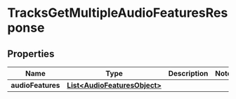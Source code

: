 

# TracksGetMultipleAudioFeaturesResponse


## Properties

| Name | Type | Description | Notes |
|------------ | ------------- | ------------- | -------------|
|**audioFeatures** | [**List&lt;AudioFeaturesObject&gt;**](AudioFeaturesObject.md) |  |  |



